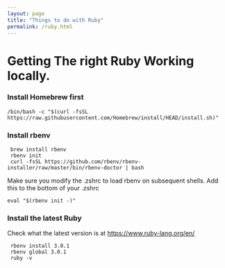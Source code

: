 ```yaml
---
layout: page
title: "Things to do with Ruby"
permalink: /ruby.html
---
```


# Getting The right Ruby Working locally. 

### Install Homebrew first

```
/bin/bash -c "$(curl -fsSL https://raw.githubusercontent.com/Homebrew/install/HEAD/install.sh)"
````

### Install rbenv

```
 brew install rbenv
 rbenv init 
 curl -fsSL https://github.com/rbenv/rbenv-installer/raw/master/bin/rbenv-doctor | bash
```

Make sure you modify the .zshrc to load rbenv on subsequent shells. Add this to the bottom of your .zshrc 

```
eval "$(rbenv init -)"
```

### Install the latest Ruby
Check what the latest version is at https://www.ruby-lang.org/en/

```
 rbenv install 3.0.1
 rbenv global 3.0.1
 ruby -v 
```
